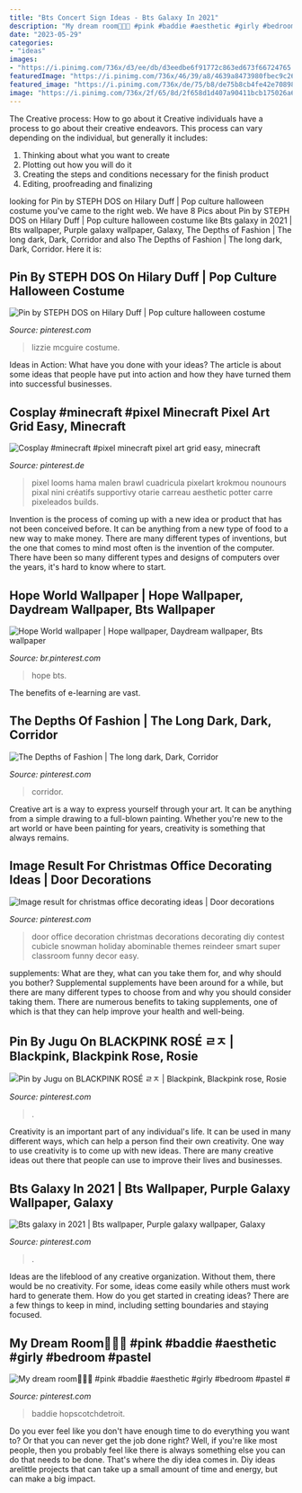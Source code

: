 ```yaml
---
title: "Bts Concert Sign Ideas - Bts Galaxy In 2021"
description: "My dream room🥺💗🌸 #pink #baddie #aesthetic #girly #bedroom #pastel #"
date: "2023-05-29"
categories:
- "ideas"
images:
- "https://i.pinimg.com/736x/d3/ee/db/d3eedbe6f91772c863ed673f66724765.jpg"
featuredImage: "https://i.pinimg.com/736x/46/39/a8/4639a8473980fbec9c26174681c92eb6--the-long-dark-corridor.jpg"
featured_image: "https://i.pinimg.com/736x/de/75/b8/de75b8cb4fe42e7089873e91af655177.jpg"
image: "https://i.pinimg.com/736x/2f/65/8d/2f658d1d407a90411bcb175026a65a85.jpg"
---
```



The Creative process: How to go about it
Creative individuals have a process to go about their creative endeavors. This process can vary depending on the individual, but generally it includes: 
1. Thinking about what you want to create 
2. Plotting out how you will do it 
3. Creating the steps and conditions necessary for the finish product 
4. Editing, proofreading and finalizing 

	

		
looking for Pin by STEPH DOS on Hilary Duff | Pop culture halloween costume you've came to the right web. We have 8 Pics about Pin by STEPH DOS on Hilary Duff | Pop culture halloween costume like Bts galaxy in 2021 | Bts wallpaper, Purple galaxy wallpaper, Galaxy, The Depths of Fashion | The long dark, Dark, Corridor and also The Depths of Fashion | The long dark, Dark, Corridor. Here it is:
		
    
## Pin By STEPH DOS On Hilary Duff | Pop Culture Halloween Costume

<img loading=lazy src="https://i.pinimg.com/736x/e1/33/82/e13382261ff5ed2f4a6c9ae3a2df2f11.jpg" onerror="this.onerror=null;this.src='https://tse1.mm.bing.net/th?id=OIP.3WD4HH_7JsCV-R-w1FaWewHaLW&amp;pid=15.1';" alt="Pin by STEPH DOS on Hilary Duff | Pop culture halloween costume">

_Source: pinterest.com_

>lizzie mcguire costume. 

	

Ideas in Action: What have you done with your ideas?
The article is about some ideas that people have put into action and how they have turned them into successful businesses.

    
## Cosplay #minecraft #pixel Minecraft Pixel Art Grid Easy, Minecraft

<img loading=lazy src="https://i.pinimg.com/736x/de/75/b8/de75b8cb4fe42e7089873e91af655177.jpg" onerror="this.onerror=null;this.src='https://tse1.mm.bing.net/th?id=OIP.LczUw8-iQEFoqbDRkqn6uwHaQb&amp;pid=15.1';" alt="Cosplay #minecraft #pixel minecraft pixel art grid easy, minecraft">

_Source: pinterest.de_

>pixel looms hama malen brawl cuadricula pixelart krokmou nounours pixal nini créatifs supportivy otarie carreau aesthetic potter carre pixeleados builds. 

	

Invention is the process of coming up with a new idea or product that has not been conceived before. It can be anything from a new type of food to a new way to make money. There are many different types of inventions, but the one that comes to mind most often is the invention of the computer. There have been so many different types and designs of computers over the years, it's hard to know where to start.

    
## Hope World Wallpaper | Hope Wallpaper, Daydream Wallpaper, Bts Wallpaper

<img loading=lazy src="https://i.pinimg.com/736x/d3/ee/db/d3eedbe6f91772c863ed673f66724765.jpg" onerror="this.onerror=null;this.src='https://tse4.mm.bing.net/th?id=OIP.2FOyUuIrm6A1ozQMjexsowHaPN&amp;pid=15.1';" alt="Hope World wallpaper | Hope wallpaper, Daydream wallpaper, Bts wallpaper">

_Source: br.pinterest.com_

>hope bts. 

	

The benefits of e-learning are vast.

    
## The Depths Of Fashion | The Long Dark, Dark, Corridor

<img loading=lazy src="https://i.pinimg.com/736x/46/39/a8/4639a8473980fbec9c26174681c92eb6--the-long-dark-corridor.jpg" onerror="this.onerror=null;this.src='https://tse1.mm.bing.net/th?id=OIP.Qa09HUNwPzPZfrzzT_zS0AHaLG&amp;pid=15.1';" alt="The Depths of Fashion | The long dark, Dark, Corridor">

_Source: pinterest.com_

>corridor. 

	

Creative art is a way to express yourself through your art. It can be anything from a simple drawing to a full-blown painting. Whether you're new to the art world or have been painting for years, creativity is something that always remains.

    
## Image Result For Christmas Office Decorating Ideas | Door Decorations

<img loading=lazy src="https://i.pinimg.com/736x/c9/bd/c8/c9bdc8e7aaeadce1183878667232732b.jpg" onerror="this.onerror=null;this.src='https://tse2.mm.bing.net/th?id=OIP.a7uGJziGX-1ZnOwukbcTfwHaJ3&amp;pid=15.1';" alt="Image result for christmas office decorating ideas | Door decorations">

_Source: pinterest.com_

>door office decoration christmas decorations decorating diy contest cubicle snowman holiday abominable themes reindeer smart super classroom funny decor easy. 

	

supplements: What are they, what can you take them for, and why should you bother?
Supplemental supplements have been around for a while, but there are many different types to choose from and why you should consider taking them. There are numerous benefits to taking supplements, one of which is that they can help improve your health and well-being.

    
## Pin By Jugu On BLACKPINK ROSÉ ㄹㅈ | Blackpink, Blackpink Rose, Rosie

<img loading=lazy src="https://i.pinimg.com/736x/2e/2b/df/2e2bdf9f52d48eff7cd23e36ed2db097.jpg" onerror="this.onerror=null;this.src='https://tse2.mm.bing.net/th?id=OIP.66cqKrZf5ioJhslXhu4hhQHaJ5&amp;pid=15.1';" alt="Pin by Jugu on BLACKPINK ROSÉ ㄹㅈ | Blackpink, Blackpink rose, Rosie">

_Source: pinterest.com_

>. 

	

Creativity is an important part of any individual's life. It can be used in many different ways, which can help a person find their own creativity. One way to use creativity is to come up with new ideas. There are many creative ideas out there that people can use to improve their lives and businesses.

    
## Bts Galaxy In 2021 | Bts Wallpaper, Purple Galaxy Wallpaper, Galaxy

<img loading=lazy src="https://i.pinimg.com/736x/2f/65/8d/2f658d1d407a90411bcb175026a65a85.jpg" onerror="this.onerror=null;this.src='https://tse1.mm.bing.net/th?id=OIP.v3bA_7UEKIDhxohLuPp9HAHaNK&amp;pid=15.1';" alt="Bts galaxy in 2021 | Bts wallpaper, Purple galaxy wallpaper, Galaxy">

_Source: pinterest.com_

>. 

	

Ideas are the lifeblood of any creative organization. Without them, there would be no creativity. For some, ideas come easily while others must work hard to generate them. How do you get started in creating ideas? There are a few things to keep in mind, including setting boundaries and staying focused.

    
## My Dream Room🥺💗🌸 #pink #baddie #aesthetic #girly #bedroom #pastel #

<img loading=lazy src="https://i.pinimg.com/736x/0b/67/49/0b67492834231c3ece7e4bf0a93f998b.jpg" onerror="this.onerror=null;this.src='https://tse3.mm.bing.net/th?id=OIP.1f1pzrD6AsniXBzNGgQLBgHaHN&amp;pid=15.1';" alt="My dream room🥺💗🌸 #pink #baddie #aesthetic #girly #bedroom #pastel #">

_Source: pinterest.com_

>baddie hopscotchdetroit. 

	

Do you ever feel like you don't have enough time to do everything you want to? Or that you can never get the job done right? Well, if you're like most people, then you probably feel like there is always something else you can do that needs to be done. That's where the diy idea comes in. Diy ideas arelittle projects that can take up a small amount of time and energy, but can make a big impact.

